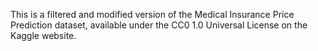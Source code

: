 This is a filtered and modified version of the Medical Insurance Price Prediction dataset, available under the CC0 1.0 Universal License on the Kaggle website.
